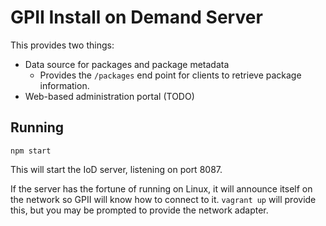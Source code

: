 # GPII Install on Demand Server

This provides two things:

* Data source for packages and package metadata
  * Provides the `/packages` end point for clients to retrieve package information.
* Web-based administration portal (TODO)


## Running

    npm start

This will start the IoD server, listening on port 8087.

If the server has the fortune of running on Linux, it will announce itself on the network so GPII will know how to
connect to it. `vagrant up` will provide this, but you may be prompted to provide the network adapter.
